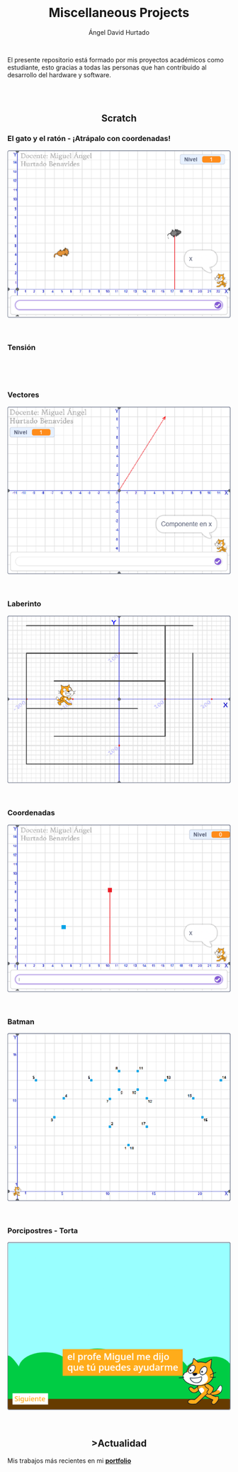 <br>

<h1 align="center">Miscellaneous Projects</h1>
<p align="center">Ángel David Hurtado</p>

<br>

El presente repositorio está formado por mis proyectos académicos como estudiante, esto gracias a todas las personas que han contribuido al desarrollo del hardware y software.

<br>
<br>

<h2 align="center">Scratch</h2>

### El gato y el ratón - ¡Atrápalo con coordenadas!
<p align="center">
	<a href="https://scratch.mit.edu/projects/1192326159/">
		<img src="./scratch/readme-img/El gato y el ratón - ¡Atrápalo con coordenadas!.webp" alt="" />
	</a>
</p>

<br>

### Tensión
<p align="center">
	<a href="https://scratch.mit.edu/projects/1158052992/">
		<img src="./scratch/readme-img/Tensión.webp" alt="" />
	</a>
</p>

<br>

### Vectores
<p align="center">
	<a href="https://scratch.mit.edu/projects/1192324499/">
		<img src="./scratch/readme-img/Vectores.webp" alt="" />
	</a>
</p>

<br>

### Laberinto
<p align="center">
	<a href="https://scratch.mit.edu/projects/1158051569/">
		<img src="./scratch/readme-img/Laberinto.webp" alt="" />
	</a>
</p>

<br>

### Coordenadas
<p align="center">
	<a href="https://scratch.mit.edu/projects/1192323696/">
		<img src="./scratch/readme-img/Coordenadas.webp" alt="" />
	</a>
</p>

<br>

### Batman
<p align="center">
	<a href="https://scratch.mit.edu/projects/1158049711/">
		<img src="./scratch/readme-img/Batman.webp" alt="" />
	</a>
</p>

<br>

### Porcipostres - Torta
<p align="center">
	<a href="https://scratch.mit.edu/projects/1192480597/">
		<img src="./scratch/readme-img/Porcipostres - Torta.webp" alt="" />
	</a>
</p>

<br>

<h2 align="center">>Actualidad</h2>

Mis trabajos más recientes en mi [**portfolio**](https://angeldavidhurtado.github.io)

<br>
